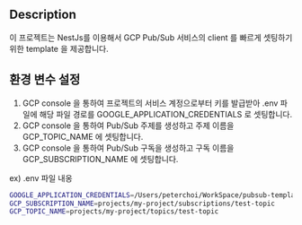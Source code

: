 ## Description

이 프로젝트는 NestJs를 이용해서 GCP Pub/Sub 서비스의 client 를 빠르게 셋팅하기 위한 template 을 제공합니다.

## 환경 변수 설정

1) GCP console 을 통하여 프로젝트의 서비스 계정으로부터 키를 발급받아 .env 파일에 해당 파일 경로를 GOOGLE_APPLICATION_CREDENTIALS 로 셋팅합니다.
2) GCP console 을 통하여 Pub/Sub 주제를 생성하고 주제 이름을 GCP_TOPIC_NAME 에 셋팅합니다.
3) GCP console 을 통하여 Pub/Sub 구독을 생성하고 구독 이름을 GCP_SUBSCRIPTION_NAME 에 셋팅합니다.

ex) .env 파일 내옹
```bash
GOOGLE_APPLICATION_CREDENTIALS=/Users/peterchoi/WorkSpace/pubsub-template/test-project-credential.json
GCP_SUBSCRIPTION_NAME=projects/my-project/subscriptions/test-topic
GCP_TOPIC_NAME=projects/my-project/topics/test-topic
```
